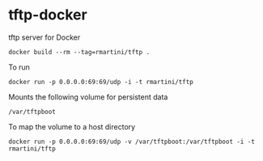 # tftp-docker
tftp server for Docker

```
docker build --rm --tag=rmartini/tftp .
```

To run

```
docker run -p 0.0.0.0:69:69/udp -i -t rmartini/tftp
```

Mounts the following volume for persistent data

```
/var/tftpboot
```

To map the volume to a host directory

```
docker run -p 0.0.0.0:69:69/udp -v /var/tftpboot:/var/tftpboot -i -t rmartini/tftp
```

